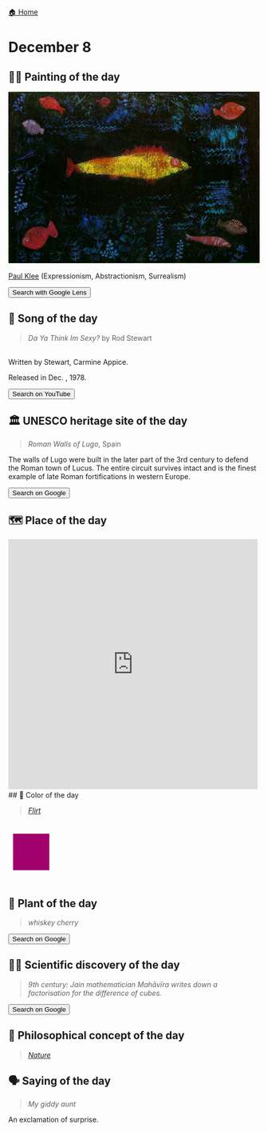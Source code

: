 
[🏠 Home](../../index.md)

# December 8

## 🧑‍🎨 Painting of the day

<img width="600" src="../img/Paul_Klee_6.jpg">

[Paul Klee](https://en.wikipedia.org/wiki/Paul_Klee) (Expressionism, Abstractionism, Surrealism)

<button class="btn btn-success"
onclick=" window.open('https://lens.google.com/uploadbyurl?url=https://iretes.github.io/one-a-day/data/img/Paul_Klee_6.jpg','_blank')">
Search with Google Lens
</button>

## 🎼 Song of the day

> *Da Ya Think Im Sexy?*
by Rod Stewart

<br />Written by Stewart, Carmine Appice.

Released in Dec. , 1978.

<button class="btn btn-success"
onclick=" window.open('http://www.youtube.com/search?q=Da Ya Think Im Sexy? by Rod Stewart','_blank')">
Search on YouTube
</button>

## 🏛️ UNESCO heritage site of the day

> *Roman Walls of Lugo*, Spain

<p>The walls of Lugo were built in the later part of the 3rd century to defend the Roman town of Lucus. The entire circuit survives intact and is the finest example of late Roman fortifications in western Europe.</p>

<button class="btn btn-success"
onclick=" window.open('http://www.google.com/search?q=Roman Walls of Lugo','_blank')">
Search on Google
</button>

## 🗺️ Place of the day

<iframe
src="https://www.mapcrunch.com"
name="mapcrunch"
width="500"
height="500"
allowTransparency="true"
scrolling="no"
frameborder="0"
>
</iframe>
## 🎨 Color of the day

> *[Flirt](https://en.wikipedia.org/wiki/Red-violet#Flirt)*

<div style="color:#A2006D; font-size: 100px;">&#9632;</div>

## 🌿 Plant of the day

> *whiskey cherry*

<button class="btn btn-success"
onclick=" window.open('http://www.google.com/search?q=whiskey cherry','_blank')">
Search on Google
</button>

## 🧑‍🔬 Scientific discovery of the day

> *9th century: Jain mathematician Mahāvīra writes down a factorisation for the difference of cubes.*

<button class="btn btn-success"
onclick=" window.open('http://www.google.com/search?q=9th century: Jain mathematician Mahāvīra writes down a factorisation for the difference of cubes.','_blank')"> 
Search on Google
</button>

## 💭 Philosophical concept of the day

> *[Nature](https://en.wikipedia.org/wiki/Nature_(innate))*

## 🗣️ Saying of the day

> *My giddy aunt*

An exclamation of surprise. 
